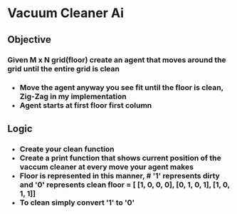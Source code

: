 <h1><b>Vacuum Cleaner Ai<b></h1>

<h2>Objective</h2>
<h3>Given M x N grid(floor) create an agent that moves around the grid until the entire grid is clean<h3>
    <ul><li>Move the agent anyway you see fit until the floor is clean, Zig-Zag in my implementation</li>
        <li>Agent starts at first floor first column</li>
    </ul>


<h2>Logic</h2>
<h3><p><ul>   
    <li>Create your clean function</li>
    <li>Create a print function that shows current position of the vaccum cleaner at every move your agent makes</li>
    <li>Floor is represented in this manner,
        # '1' represents dirty and '0' represents clean
        floor = [ [1, 0, 0, 0], 
                  [0, 1, 0, 1],
                  [1, 0, 1, 1]]</li>
    <li>To clean simply convert '1' to '0'</li>
</p></h3>
